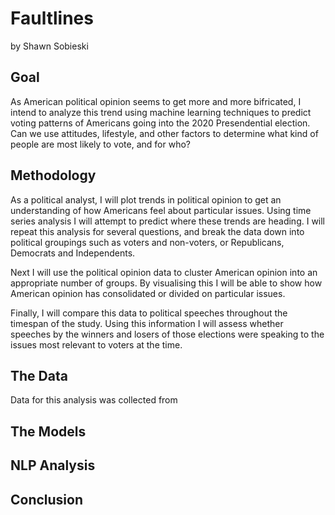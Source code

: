 # Faultlines 
by Shawn Sobieski

## Goal
As American political opinion seems to get more and more bifricated, I intend to analyze this trend using machine learning techniques to predict voting patterns of Americans going into the 2020 Presendential election. Can we use attitudes, lifestyle, and other factors to determine what kind of people are most likely to vote, and for who? 

## Methodology
As a political analyst, I will plot trends in political opinion to get an understanding of how Americans feel about particular issues. Using time series analysis I will attempt to predict where these trends are heading. I will repeat this analysis for several questions, and break the data down into political groupings such as voters and non-voters, or Republicans, Democrats and Independents. 

Next I will use the political opinion data to cluster American opinion into an appropriate number of groups. By visualising this I will be able to show how American opinion has consolidated or divided on particular issues.

Finally, I will compare this data to political speeches throughout the timespan of the study. Using this information I will assess whether speeches by the winners and losers of those elections were speaking to the issues most relevant to voters at the time. 

## The Data
Data for this analysis was collected from 

## The Models

## NLP Analysis

## Conclusion
